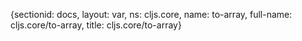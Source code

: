 {sectionid: docs, layout: var, ns: cljs.core, name: to-array, full-name: cljs.core/to-array,
  title: cljs.core/to-array}
